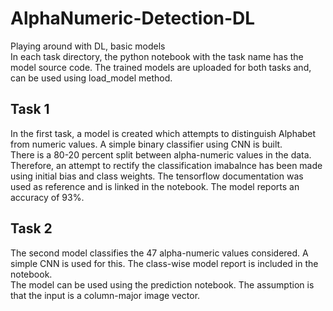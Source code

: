 # AlphaNumeric-Detection-DL
Playing around with DL, basic models </br>
In each task directory, the python notebook with the task name has the model source code. The trained models are uploaded for both tasks and, can be used using load_model method.

## Task 1
In the first task, a model is created which attempts to distinguish Alphabet from numeric values. A simple binary classifier using CNN is built. </br>
There is a 80-20 percent split between alpha-numeric values in the data. Therefore, an attempt to rectify the classification imabalnce has been made using initial bias and class weights. The tensorflow documentation was used as reference and is linked in the notebook.
The model reports an accuracy of 93%. 
## Task 2
The second model classifies the 47 alpha-numeric values considered. A simple CNN is used for this. The class-wise model report is included in the notebook. </br>
The model can be used using the prediction notebook. The assumption is that the input is a column-major image vector.

